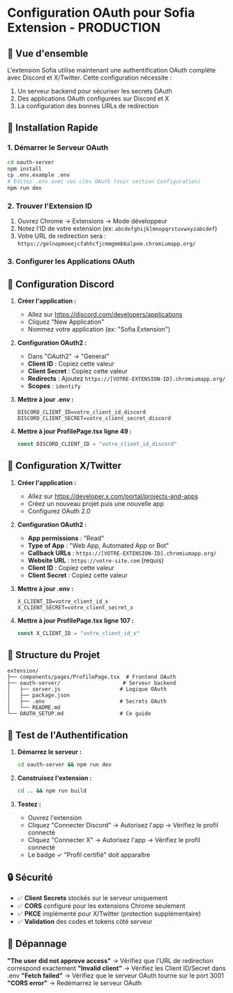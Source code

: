 # Configuration OAuth pour Sofia Extension - PRODUCTION

## 🎯 Vue d'ensemble

L'extension Sofia utilise maintenant une authentification OAuth complète avec Discord et X/Twitter. Cette configuration nécessite :
1. Un serveur backend pour sécuriser les secrets OAuth
2. Des applications OAuth configurées sur Discord et X
3. La configuration des bonnes URLs de redirection

## 🚀 Installation Rapide

### 1. Démarrer le Serveur OAuth

```bash
cd oauth-server
npm install
cp .env.example .env
# Éditez .env avec vos clés OAuth (voir section Configuration)
npm run dev
```

### 2. Trouver l'Extension ID

1. Ouvrez Chrome → Extensions → Mode développeur
2. Notez l'ID de votre extension (ex: `abcdefghijklmnopqrstuvwxyzabcdef`)
3. Votre URL de redirection sera : `https://gelnopmoeejcfahhcfjcmmgmmbbalpnm.chromiumapp.org/`

### 3. Configurer les Applications OAuth

## 🔧 Configuration Discord

1. **Créer l'application :**
   - Allez sur https://discord.com/developers/applications
   - Cliquez "New Application"
   - Nommez votre application (ex: "Sofia Extension")

2. **Configuration OAuth2 :**
   - Dans "OAuth2" → "General"
   - **Client ID** : Copiez cette valeur
   - **Client Secret** : Copiez cette valeur
   - **Redirects** : Ajoutez `https://[VOTRE-EXTENSION-ID].chromiumapp.org/`
   - **Scopes** : `identify`

3. **Mettre à jour .env :**
   ```env
   DISCORD_CLIENT_ID=votre_client_id_discord
   DISCORD_CLIENT_SECRET=votre_client_secret_discord
   ```

4. **Mettre à jour ProfilePage.tsx ligne 49 :**
   ```javascript
   const DISCORD_CLIENT_ID = "votre_client_id_discord"
   ```

## 🔧 Configuration X/Twitter

1. **Créer l'application :**
   - Allez sur https://developer.x.com/portal/projects-and-apps
   - Créez un nouveau projet puis une nouvelle app
   - Configurez OAuth 2.0

2. **Configuration OAuth2 :**
   - **App permissions** : "Read"
   - **Type of App** : "Web App, Automated App or Bot"
   - **Callback URLs** : `https://[VOTRE-EXTENSION-ID].chromiumapp.org/`
   - **Website URL** : `https://votre-site.com` (requis)
   - **Client ID** : Copiez cette valeur
   - **Client Secret** : Copiez cette valeur

3. **Mettre à jour .env :**
   ```env
   X_CLIENT_ID=votre_client_id_x
   X_CLIENT_SECRET=votre_client_secret_x
   ```

4. **Mettre à jour ProfilePage.tsx ligne 107 :**
   ```javascript
   const X_CLIENT_ID = "votre_client_id_x"
   ```

## 📁 Structure du Projet

```
extension/
├── components/pages/ProfilePage.tsx  # Frontend OAuth
├── oauth-server/                    # Serveur backend
│   ├── server.js                   # Logique OAuth
│   ├── package.json
│   ├── .env                        # Secrets OAuth
│   └── README.md
└── OAUTH_SETUP.md                  # Ce guide
```

## 🧪 Test de l'Authentification

1. **Démarrez le serveur :**
   ```bash
   cd oauth-server && npm run dev
   ```

2. **Construisez l'extension :**
   ```bash
   cd .. && npm run build
   ```

3. **Testez :**
   - Ouvrez l'extension
   - Cliquez "Connecter Discord" → Autorisez l'app → Vérifiez le profil connecté
   - Cliquez "Connecter X" → Autorisez l'app → Vérifiez le profil connecté
   - Le badge ✓ "Profil certifié" doit apparaître

## 🔒 Sécurité

- ✅ **Client Secrets** stockés sur le serveur uniquement
- ✅ **CORS** configuré pour les extensions Chrome seulement  
- ✅ **PKCE** implémenté pour X/Twitter (protection supplémentaire)
- ✅ **Validation** des codes et tokens côté serveur

## 🚨 Dépannage

**"The user did not approve access"** → Vérifiez que l'URL de redirection correspond exactement
**"Invalid client"** → Vérifiez les Client ID/Secret dans .env
**"Fetch failed"** → Vérifiez que le serveur OAuth tourne sur le port 3001
**"CORS error"** → Redémarrez le serveur OAuth